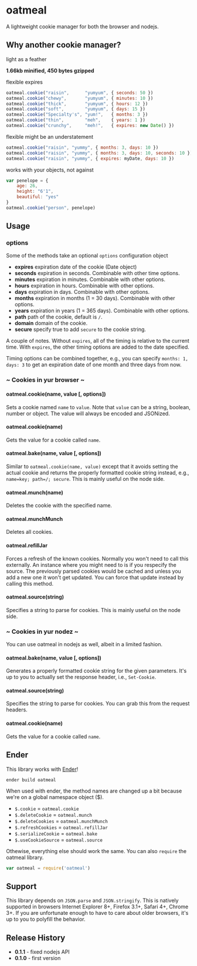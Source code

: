 oatmeal
=======

A lightweight cookie manager for both the browser and nodejs.

Why another cookie manager?
---------------------------

light as a feather

**1.66kb minified, 450 bytes gzipped**

flexible expires

```js
oatmeal.cookie("raisin",      "yumyum", { seconds: 50 })
oatmeal.cookie("chewy",       "yumyum", { minutes: 10 })
oatmeal.cookie("thick",       "yumyum", { hours: 12 })
oatmeal.cookie("soft",        "yumyum", { days: 15 })
oatmeal.cookie("Specialty's", "yum!",   { months: 3 })
oatmeal.cookie("thin",        "meh",    { years: 1 })
oatmeal.cookie("crunchy",     "meh!",   { expires: new Date() })
```

flexible might be an understatement

```js
oatmeal.cookie("raisin", "yummy", { months: 3, days: 10 })
oatmeal.cookie("raisin", "yummy", { months: 3, days: 10, seconds: 10 })
oatmeal.cookie("raisin", "yummy", { expires: myDate, days: 10 })
```

works with your objects, not against

```js
var penelope = {
    age: 26,
    height: "6'1",
    beautiful: "yes"
}
oatmeal.cookie("person", penelope)
```

Usage
-----

### options

Some of the methods take an optional `options` configuration object

- **expires** expiration date of the cookie (Date object)
- **seconds** expiration in seconds. Combinable with other time options.
- **minutes** expiration in minutes. Combinable with other options.
- **hours** expiration in hours. Combinable with other options.
- **days** expiration in days. Combinable with other options.
- **months** expiration in months (1 = 30 days). Combinable with other options.
- **years** expiration in years (1 = 365 days). Combinable with other options.
- **path** path of the cookie, default is `/`.
- **domain** domain of the cookie.
- **secure** specify true to add `secure` to the cookie string.

A couple of notes. Without `expires`, all of the timing is relative to the current time. With `expires`, the other timing options are added to the date specified.

Timing options can be combined together, e.g., you can specify `months: 1, days: 3` to get an expiration date of one month and three days from now.

### ~ Cookies in yur browser ~

#### oatmeal.cookie(name, value [, options])

Sets a cookie named `name` to `value`. Note that `value` can be a string, boolean, number or object. The value will always be encoded and JSONized.

#### oatmeal.cookie(name)

Gets the value for a cookie called `name`.

#### oatmeal.bake(name, value [, options])

Similar to `oatmeal.cookie(name, value)` except that it avoids setting the actual cookie and returns the properly formatted cookie string instead, e.g., `name=key; path=/; secure`. This is mainly useful on the node side.

#### oatmeal.munch(name)

Deletes the cookie with the specified name.

#### oatmeal.munchMunch

Deletes all cookies.

#### oatmeal.refillJar

Forces a refresh of the known cookies. Normally you won't need to call this externally. An instance where you might need to is if you respecify the source. The previously parsed cookies would be cached and unless you add a new one it won't get updated. You can force that update instead by calling this method.

#### oatmeal.source(string)

Specifies a string to parse for cookies. This is mainly useful on the node side.

### ~ Cookies in yur nodez ~

You can use oatmeal in nodejs as well, albeit in a limited fashion.

#### oatmeal.bake(name, value [, options])

Generates a properly formatted cookie string for the given parameters. It's up to you to actually set the response header, i.e., `Set-Cookie`.

#### oatmeal.source(string)

Specifies the string to parse for cookies. You can grab this from the request headers.

#### oatmeal.cookie(name)

Gets the value for a cookie called `name`.

Ender
-----

This library works with [Ender](http://ender.jit.su)!

    ender build oatmeal

When used with ender, the method names are changed up a bit because we're on a global namespace object ($).

- `$.cookie` = `oatmeal.cookie`
- `$.deleteCookie` = `oatmeal.munch`
- `$.deleteCookies` = `oatmeal.munchMunch`
- `$.refreshCookies` = `oatmeal.refillJar`
- `$.serializeCookie` = `oatmeal.bake`
- `$.useCookieSource` = `oatmeal.source`

Othewise, everything else should work the same. You can also `require` the oatmeal library.

```js
var oatmeal = require('oatmeal')
```

Support
-------

This library depends on `JSON.parse` and `JSON.stringify`. This is natively supported in browsers Internet Explorer 8+, Firefox 3.1+, Safari 4+, Chrome 3+. If you are unfortunate enough to have to care about older browsers, it's up to you to polyfill the behavior.

Release History
---------------

- **0.1.1** - fixed nodejs API
- **0.1.0** - first version